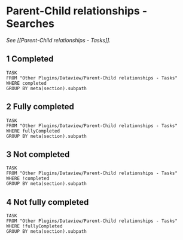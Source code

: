 # Parent-Child relationships - Searches

*See [[Parent-Child relationships - Tasks]].*

## 1 Completed

```dataview
TASK
FROM "Other Plugins/Dataview/Parent-Child relationships - Tasks"
WHERE completed
GROUP BY meta(section).subpath
```

## 2 Fully completed

```dataview
TASK
FROM "Other Plugins/Dataview/Parent-Child relationships - Tasks"
WHERE fullyCompleted
GROUP BY meta(section).subpath
```

## 3 Not completed

```dataview
TASK
FROM "Other Plugins/Dataview/Parent-Child relationships - Tasks"
WHERE !completed
GROUP BY meta(section).subpath
```

## 4 Not fully completed

```dataview
TASK
FROM "Other Plugins/Dataview/Parent-Child relationships - Tasks"
WHERE !fullyCompleted
GROUP BY meta(section).subpath
```
